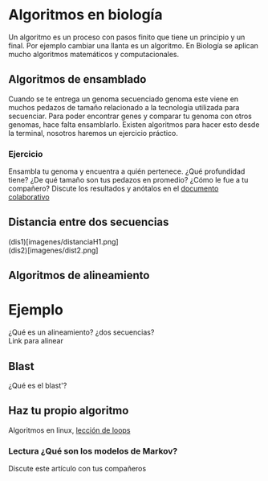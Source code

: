 
# Algoritmos en biología  
Un algoritmo es un proceso con pasos finito que tiene un principio y un final. Por ejemplo cambiar una llanta es un algoritmo. En Biología se aplican mucho algoritmos matemáticos y computacionales.  

## Algoritmos de ensamblado  
Cuando se te entrega un genoma secuenciado genoma este viene en muchos pedazos de tamaño relacionado a la tecnología utilizada para secuenciar. Para poder encontrar genes y comparar tu genoma con otros genomas, hace falta ensamblarlo. Existen algoritmos para hacer esto desde la terminal, nosotros haremos un ejercicio práctico.   

### Ejercicio  
Ensambla tu genoma y encuentra a quién pertenece. ¿Qué profundidad tiene? ¿De qué tamaño son tus pedazos en promedio? ¿Cómo le fue a tu compañero?  Discute los resultados y anótalos en el [documento colaborativo ](https://etherpad.net/p/compbio)  

## Distancia entre dos secuencias  
(dis1)[imagenes/distanciaH1.png]  
(dis2)[imagenes/dist2.png]  
## Algoritmos de alineamiento    
# Ejemplo 
¿Qué es un alineamiento?
¿dos secuencias?  
Link para alinear  

## Blast  
¿Qué es el blast'?

## Haz tu propio algoritmo  
Algoritmos en linux, [lección de loops]()  

### Lectura ¿Qué son los modelos de Markov?  
Discute este artículo con tus compañeros  
